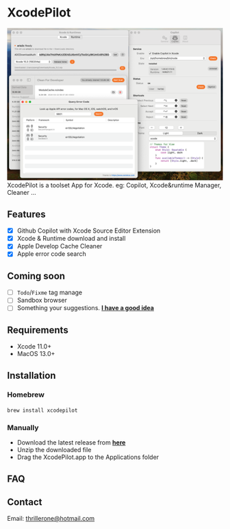 # XcodePilot

![functions](./Assets/funcs.png)
XcodePilot is a toolset App for Xcode. eg: Copilot, Xcode&amp;runtime Manager, Cleaner ...

## Features

- [x] Github Copilot with Xcode Source Editor Extension
- [x] Xcode & Runtime download and install
- [x] Apple Develop Cache Cleaner
- [x] Apple error code search

## Coming soon

- [ ] `Todo`/`Fixme` tag manage
- [ ] Sandbox browser
- [ ] Something your suggestions. [**I have a good idea**](https://github.com/TMTBO/XcodePilotApp/issues/new)

## Requirements

- Xcode 11.0+
- MacOS 13.0+

## Installation

### Homebrew

`brew install xcodepilot`

### Manually

- Download the latest release from [**here**](https://xcodepilot.thriller.fun/packages/appcast/appcast.xml)
- Unzip the downloaded file
- Drag the XcodePilot.app to the Applications folder

## FAQ

## Contact

Email: thrillerone@hotmail.com
